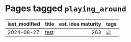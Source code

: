 # Pages tagged `playing_around`

|last_modified|title|est. idea maturity|tags
|:---|:---|---:|:---|
|2024-08-27|[test](../article.md)|263|[![](https://img.shields.io/badge/tag-playing_around-84f8cf)](../tags/playing_around.md)|